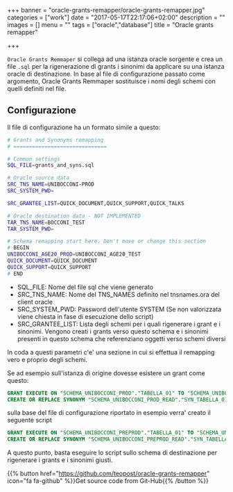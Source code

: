 +++
banner = "oracle-grants-remapper/oracle-grants-remapper.jpg"
categories = ["work"]
date = "2017-05-17T22:17:06+02:00"
description = ""
images = []
menu = ""
tags = ["oracle","database"]
title = "Oracle grants remapper"

+++

``Oracle Grants Remmaper`` si collega ad una istanza oracle sorgente e crea un file ``.sql`` per la rigenerazione di grants i sinonimi da applicare su una istanza oracle di destinazione.
In base al file di configurazione passato come argomento, Oracle Grants Remmaper sostituisce i nomi degli schemi con quelli definiti nel file.

<!--more-->

## Configurazione


Il file di configurazione ha un formato simile a questo:

```bash
# Grants and Synonyms remapping
# ==============================

# Common settings
SQL_FILE=grants_and_syns.sql

# Oracle source data
SRC_TNS_NAME=UNIBOCCONI-PROD
SRC_SYSTEM_PWD=

SRC_GRANTEE_LIST=QUICK_DOCUMENT,QUICK_SUPPORT,QUICK_TALKS

# Oracle destination data - NOT IMPLEMENTED
TAR_TNS_NAME=BOCCONI_TEST
TAR_SYSTEM_PWD=

# Schema remapping start here. Don't move or change this section
# BEGIN
UNIBOCCONI_AGE20_PROD=UNIBOCCONI_AGE20_TEST
QUICK_DOCUMENT=QUICK_DOCUMENT
QUICK_SUPPORT=QUICK_SUPPORT
# END

```

* SQL_FILE: Nome del file sql che viene generato
* SRC_TNS_NAME: Nome del TNS_NAMES definito nel tnsnames.ora del client oracle
* SRC_SYSTEM_PWD: Password dell'utente SYSTEM (Se non valorizzata viene chiesta in fase di esecuzione dello script)
* SRC_GRANTEE_LIST: Lista degli schemi per i quali rigenerare i grant e i sinonimi. Vengono creati i grants verso questo schema e i sinonimi presenti in questo schema che referenziano oggetti verso schemi diversi

In coda a questi parametri c'e' una sezione in cui si effettua il remapping vero e proprio degli schemi.

Se ad esempio sull'istanza di origine dovesse esistere un grant come questo:

```sql
GRANT EXECUTE ON "SCHEMA_UNIBOCCONI_PROD"."TABELLA_01" TO "SCHEMA_UNIBOCCONI_PROD_READ";
CREATE OR REPLACE SYNONYM "SCHEMA_UNIBOCCONI_PROD_READ"."SYN_TABELLA_01" FOR "SCHEMA_UNIBOCCONI_PROD"."TABELLA_01";
```

sulla base del file di configurazione riportato in esempio verra' creato il seguente script

```sql
GRANT EXECUTE ON "SCHEMA_UNIBOCCONI_PREPROD"."TABELLA_01" TO "SCHEMA_UNIBOCCONI_PREPROD_READ";
CREATE OR REPLACE SYNONYM "SCHEMA_UNIBOCCONI_PREPROD_READ"."SYN_TABELLA_01" FOR "SCHEMA_UNIBOCCONI_PREPROD"."TABELLA_01";
```

A questo punto, basta eseguire lo script sullo schema di destinazione per rigenerare i grants e i sinonimi giusti.

{{% button href="https://github.com/teopost/oracle-grants-remapper" icon="fa fa-github" %}}Get source code from Git-Hub{{% /button %}}
<br/>
